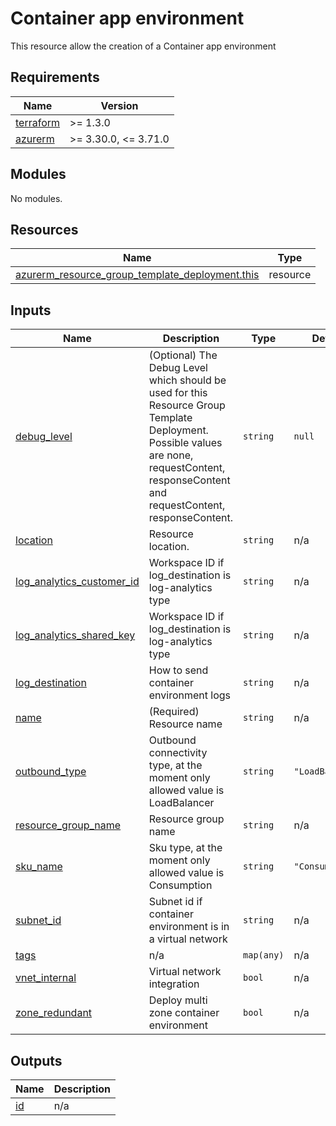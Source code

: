 # Container app environment

This resource allow the creation of a Container app environment

<!-- markdownlint-disable -->
<!-- BEGINNING OF PRE-COMMIT-TERRAFORM DOCS HOOK -->
## Requirements

| Name | Version |
|------|---------|
| <a name="requirement_terraform"></a> [terraform](#requirement\_terraform) | >= 1.3.0 |
| <a name="requirement_azurerm"></a> [azurerm](#requirement\_azurerm) | >= 3.30.0, <= 3.71.0 |

## Modules

No modules.

## Resources

| Name | Type |
|------|------|
| [azurerm_resource_group_template_deployment.this](https://registry.terraform.io/providers/hashicorp/azurerm/latest/docs/resources/resource_group_template_deployment) | resource |

## Inputs

| Name | Description | Type | Default | Required |
|------|-------------|------|---------|:--------:|
| <a name="input_debug_level"></a> [debug\_level](#input\_debug\_level) | (Optional) The Debug Level which should be used for this Resource Group Template Deployment. Possible values are none, requestContent, responseContent and requestContent, responseContent. | `string` | `null` | no |
| <a name="input_location"></a> [location](#input\_location) | Resource location. | `string` | n/a | yes |
| <a name="input_log_analytics_customer_id"></a> [log\_analytics\_customer\_id](#input\_log\_analytics\_customer\_id) | Workspace ID if log\_destination is log-analytics type | `string` | n/a | yes |
| <a name="input_log_analytics_shared_key"></a> [log\_analytics\_shared\_key](#input\_log\_analytics\_shared\_key) | Workspace ID if log\_destination is log-analytics type | `string` | n/a | yes |
| <a name="input_log_destination"></a> [log\_destination](#input\_log\_destination) | How to send container environment logs | `string` | n/a | yes |
| <a name="input_name"></a> [name](#input\_name) | (Required) Resource name | `string` | n/a | yes |
| <a name="input_outbound_type"></a> [outbound\_type](#input\_outbound\_type) | Outbound connectivity type, at the moment only allowed value is LoadBalancer | `string` | `"LoadBalancer"` | no |
| <a name="input_resource_group_name"></a> [resource\_group\_name](#input\_resource\_group\_name) | Resource group name | `string` | n/a | yes |
| <a name="input_sku_name"></a> [sku\_name](#input\_sku\_name) | Sku type, at the moment only allowed value is Consumption | `string` | `"Consumption"` | no |
| <a name="input_subnet_id"></a> [subnet\_id](#input\_subnet\_id) | Subnet id if container environment is in a virtual network | `string` | n/a | yes |
| <a name="input_tags"></a> [tags](#input\_tags) | n/a | `map(any)` | n/a | yes |
| <a name="input_vnet_internal"></a> [vnet\_internal](#input\_vnet\_internal) | Virtual network integration | `bool` | n/a | yes |
| <a name="input_zone_redundant"></a> [zone\_redundant](#input\_zone\_redundant) | Deploy multi zone container environment | `bool` | n/a | yes |

## Outputs

| Name | Description |
|------|-------------|
| <a name="output_id"></a> [id](#output\_id) | n/a |
<!-- END OF PRE-COMMIT-TERRAFORM DOCS HOOK -->
